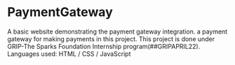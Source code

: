# PaymentGateway
A basic website demonstrating the payment gateway integration.
a payment gateway for making payments in this project.
This project is done under GRIP-The Sparks Foundation Internship program(##GRIPAPRIL22).
Languages used: HTML / CSS / JavaScript

